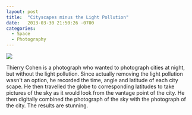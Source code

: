 ```yaml
---
layout: post
title:  "Cityscapes minus the Light Pollution"
date:   2013-03-30 21:50:26 -0700
categories:
  - Space
  - Photography
---
```


  ![](/attachments/2cddccaa8366ca6fa9fcb3e62806ff50/image.png)  

 Thierry Cohen is a photograph who wanted to photograph cities at night, but without the light pollution. Since actually removing the light pollution wasn't an option, he recorded the time, angle and latitude of each city scape. He then travelled the globe to corresponding latitudes to take pictures of the sky as it would look from the vantage point of the city. He then digitally combined the photograph of the sky with the photograph of the city. The results are stunning.

 
